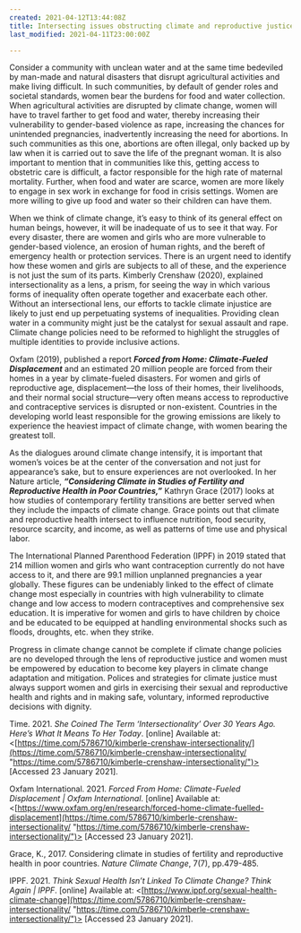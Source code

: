 ```yaml
---
created: 2021-04-12T13:44:08Z
title: Intersecting issues obstructing climate and reproductive justice (Tobi Ayodele)
last_modified: 2021-04-11T23:00:00Z

---
```

Consider a community with unclean water and at the same time bedeviled by man-made and natural disasters that disrupt agricultural activities and make living difficult. In such communities, by default of gender roles and societal standards, women bear the burdens for food and water collection. When agricultural activities are disrupted by climate change, women will have to travel farther to get food and water, thereby increasing their vulnerability to gender-based violence as rape, increasing the chances for unintended pregnancies, inadvertently increasing the need for abortions. In such communities as this one, abortions are often illegal, only backed up by law when it is carried out to save the life of the pregnant woman. It is also important to mention that in communities like this, getting access to obstetric care is difficult, a factor responsible for the high rate of maternal mortality. Further, when food and water are scarce, women are more likely to engage in sex work in exchange for food in crisis settings. Women are more willing to give up food and water so their children can have them.

When we think of climate change, it’s easy to think of its general effect on human beings, however, it will be inadequate of us to see it that way. For every disaster, there are women and girls who are more vulnerable to gender-based violence, an erosion of human rights, and the bereft of emergency health or protection services. There is an urgent need to identify how these women and girls are subjects to all of these, and the experience is not just the sum of its parts. Kimberly Crenshaw (2020), explained intersectionality as a lens, a prism, for seeing the way in which various forms of inequality often operate together and exacerbate each other. Without an intersectional lens, our efforts to tackle climate injustice are likely to just end up perpetuating systems of inequalities. Providing clean water in a community might just be the catalyst for sexual assault and rape. Climate change policies need to be reformed to highlight the struggles of multiple identities to provide inclusive actions.

Oxfam (2019), published a report **_Forced from Home: Climate-Fueled Displacement_** and an estimated 20 million people are forced from their homes in a year by climate-fueled disasters. For women and girls of reproductive age, displacement—the loss of their homes, their livelihoods, and their normal social structure—very often means access to reproductive and contraceptive services is disrupted or non-existent. Countries in the developing world least responsible for the growing emissions are likely to experience the heaviest impact of climate change, with women bearing the greatest toll.

As the dialogues around climate change intensify, it is important that women’s voices be at the center of the conversation and not just for appearance’s sake, but to ensure experiences are not overlooked. In her Nature article, **_“Considering Climate in Studies of Fertility and Reproductive Health in Poor Countries,”_** Kathryn Grace (2017) looks at how studies of contemporary fertility transitions are better served when they include the impacts of climate change. Grace points out that climate and reproductive health intersect to influence nutrition, food security, resource scarcity, and income, as well as patterns of time use and physical labor.

The International Planned Parenthood Federation (IPPF) in 2019 stated that 214 million women and girls who want contraception currently do not have access to it, and there are 99.1 million unplanned pregnancies a year globally. These figures can be undeniably linked to the effect of climate change most especially in countries with high vulnerability to climate change and low access to modern contraceptives and comprehensive sex education. It is imperative for women and girls to have children by choice and be educated to be equipped at handling environmental shocks such as floods, droughts, etc. when they strike.

Progress in climate change cannot be complete if climate change policies are no developed through the lens of reproductive justice and women must be empowered by education to become key players in climate change adaptation and mitigation. Polices and strategies for climate justice must always support women and girls in exercising their sexual and reproductive health and rights and in making safe, voluntary, informed reproductive decisions with dignity.

Time. 2021. _She Coined The Term ‘Intersectionality’ Over 30 Years Ago. Here’s What It Means To Her Today_. \[online\] Available at: <[https://time.com/5786710/kimberle-crenshaw-intersectionality/](https://time.com/5786710/kimberle-crenshaw-intersectionality/ "https://time.com/5786710/kimberle-crenshaw-intersectionality/")> \[Accessed 23 January 2021\].

Oxfam International. 2021. _Forced From Home: Climate-Fueled Displacement | Oxfam International_. \[online\] Available at: <[https://www.oxfam.org/en/research/forced-home-climate-fuelled-displacement](https://time.com/5786710/kimberle-crenshaw-intersectionality/ "https://time.com/5786710/kimberle-crenshaw-intersectionality/")> \[Accessed 23 January 2021\].

Grace, K., 2017. Considering climate in studies of fertility and reproductive health in poor countries. _Nature Climate Change_, 7(7), pp.479-485.

IPPF. 2021. _Think Sexual Health Isn’t Linked To Climate Change? Think Again | IPPF_. \[online\] Available at: <[https://www.ippf.org/sexual-health-climate-change](https://time.com/5786710/kimberle-crenshaw-intersectionality/ "https://time.com/5786710/kimberle-crenshaw-intersectionality/")> \[Accessed 23 January 2021\].